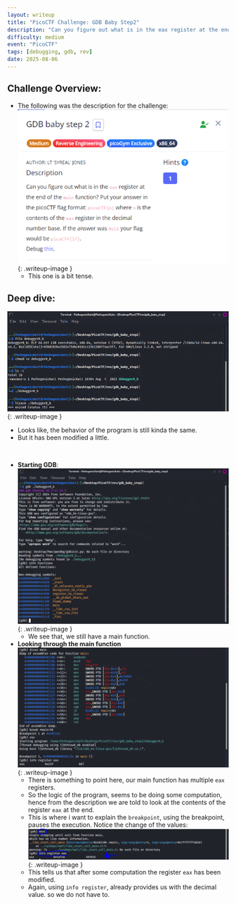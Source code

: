 ```yaml
---
layout: writeup
title: "PicoCTF Challenge: GDB Baby Step2"
description: "Can you figure out what is in the eax register at the end of the main function?"
difficulty: medium
event: "PicoCTF"
tags: [debugging, gdb, rev]
date: 2025-08-06
---
```



## Challenge Overview:
- The following was the description for the challenge:
    ![gdb baby step2](/assets/img/gdb-baby-step2(1).PNG){: .writeup-image }
    - This one is a bit tense.

## Deep dive:
![gdb baby step2](/assets/img/gdb-baby-step2.PNG){: .writeup-image }
- Looks like, the behavior of the program is still kinda the same.
- But it has been modified a little.
<br>

- **Starting GDB**:
![gdb baby step2](/assets/img/gdb-baby-step2(2).PNG){: .writeup-image }
    - We see that, we still have a main function.
- **Looking through the main function**
![gdb baby step2](/assets/img/gdb-baby-step2(3).PNG){: .writeup-image }
    - There is something to point here, our main function has multiple `eax` registers.
    - So the logic of the program, seems to be doing some computation, hence from the description we are told to look at the contents of the register `eax` at the end.
    - This is where i want to explain the `breakpoint`, using the breakpoint, pauses the execution. Notice the change of the values:
![gdb baby step2](/assets/img/gdb-baby-step2(4).PNG){: .writeup-image }
    - This tells us that after some computation the register `eax` has been modified.
    - Again, using `info register`, already provides us with the decimal value. so we do not have to.
    


